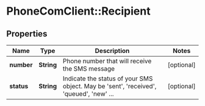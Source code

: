 # PhoneComClient::Recipient

## Properties
Name | Type | Description | Notes
------------ | ------------- | ------------- | -------------
**number** | **String** | Phone number that will receive the SMS message | [optional]
**status** | **String** | Indicate the status of your SMS object. May be &#39;sent&#39;, &#39;received&#39;, &#39;queued&#39;, &#39;new&#39; ... | [optional]


